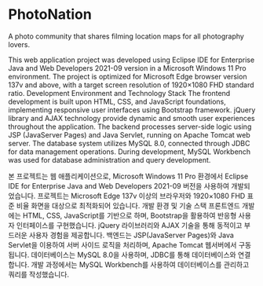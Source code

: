 # PhotoNation
A photo community that shares filming location maps for all photography lovers.

This web application project was developed using Eclipse IDE for Enterprise Java and Web Developers 2021-09 version in a Microsoft Windows 11 Pro environment. The project is optimized for Microsoft Edge browser version 137v and above, with a target screen resolution of 1920×1080 FHD standard ratio.
Development Environment and Technology Stack
The frontend development is built upon HTML, CSS, and JavaScript foundations, implementing responsive user interfaces using Bootstrap framework. jQuery library and AJAX technology provide dynamic and smooth user experiences throughout the application. The backend processes server-side logic using JSP (JavaServer Pages) and Java Servlet, running on Apache Tomcat web server.
The database system utilizes MySQL 8.0, connected through JDBC for data management operations. During development, MySQL Workbench was used for database administration and query development.

본 프로젝트는 웹 애플리케이션으로, Microsoft Windows 11 Pro 환경에서 Eclipse IDE for Enterprise Java and Web Developers 2021-09 버전을 사용하여 개발되었습니다. 프로젝트는 Microsoft Edge 137v 이상의 브라우저와 1920×1080 FHD 표준 비율 화면을 대상으로 최적화되어 있습니다.
개발 환경 및 기술 스택
프론트엔드 개발에는 HTML, CSS, JavaScript를 기반으로 하며, Bootstrap을 활용하여 반응형 사용자 인터페이스를 구현했습니다. jQuery 라이브러리와 AJAX 기술을 통해 동적이고 부드러운 사용자 경험을 제공합니다. 백엔드는 JSP(JavaServer Pages)와 Java Servlet을 이용하여 서버 사이드 로직을 처리하며, Apache Tomcat 웹서버에서 구동됩니다.
데이터베이스는 MySQL 8.0을 사용하며, JDBC를 통해 데이터베이스와 연결합니다. 개발 과정에서는 MySQL Workbench를 사용하여 데이터베이스를 관리하고 쿼리를 작성했습니다.